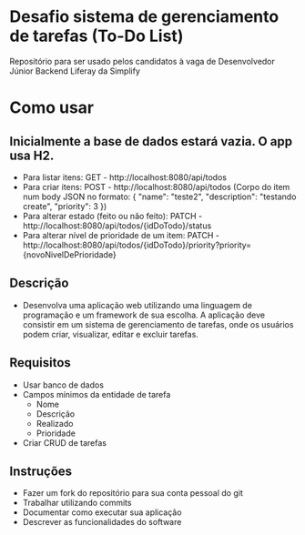 # Desafio sistema de gerenciamento de tarefas (To-Do List)
Repositório para ser usado pelos candidatos à vaga de Desenvolvedor Júnior Backend Liferay da Simplify

# Como usar

## Inicialmente a base de dados estará vazia. O app usa H2.

- Para listar itens: GET - http://localhost:8080/api/todos
- Para criar itens: POST - http://localhost:8080/api/todos (Corpo do item num body JSON no formato: { "name": "teste2", "description": "testando create", "priority": 3 })
- Para alterar estado (feito ou não feito): PATCH - http://localhost:8080/api/todos/{idDoTodo}/status
- Para alterar nível de prioridade de um item: PATCH - http://localhost:8080/api/todos/{idDoTodo}/priority?priority={novoNivelDePrioridade}


## Descrição
- Desenvolva uma aplicação web utilizando uma linguagem de programação e um framework de sua escolha. A aplicação deve consistir em um sistema de gerenciamento de tarefas, onde os usuários podem criar, visualizar, editar e excluir tarefas.
## Requisitos
- Usar banco de dados
- Campos mínimos da entidade de tarefa
    - Nome
    - Descrição
    - Realizado
    - Prioridade
- Criar CRUD de tarefas
## Instruções
- Fazer um fork do repositório para sua conta pessoal do git
- Trabalhar utilizando commits
- Documentar como executar sua aplicação
- Descrever as funcionalidades do software

